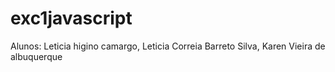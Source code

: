 # exc1javascript
Alunos: Leticia higino camargo, Leticia Correia Barreto Silva, Karen Vieira de albuquerque
